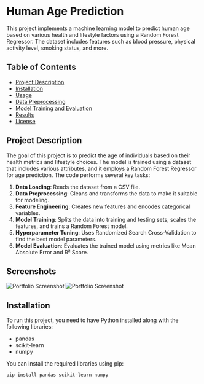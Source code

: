 # Human Age Prediction

This project implements a machine learning model to predict human age based on various health and lifestyle factors using a Random Forest Regressor. The dataset includes features such as blood pressure, physical activity level, smoking status, and more.

## Table of Contents

- [Project Description](#project-description)
- [Installation](#installation)
- [Usage](#usage)
- [Data Preprocessing](#data-preprocessing)
- [Model Training and Evaluation](#model-training-and-evaluation)
- [Results](#results)
- [License](#license)

## Project Description

The goal of this project is to predict the age of individuals based on their health metrics and lifestyle choices. The model is trained using a dataset that includes various attributes, and it employs a Random Forest Regressor for age prediction. The code performs several key tasks:

1. **Data Loading**: Reads the dataset from a CSV file.
2. **Data Preprocessing**: Cleans and transforms the data to make it suitable for modeling.
3. **Feature Engineering**: Creates new features and encodes categorical variables.
4. **Model Training**: Splits the data into training and testing sets, scales the features, and trains a Random Forest model.
5. **Hyperparameter Tuning**: Uses Randomized Search Cross-Validation to find the best model parameters.
6. **Model Evaluation**: Evaluates the trained model using metrics like Mean Absolute Error and R² Score.

## Screenshots

![Portfolio Screenshot](Screenshot_2024-11-04_221909.png)
![Portfolio Screenshot](Screenshot_2024-11-04_221939.png)

## Installation

To run this project, you need to have Python installed along with the following libraries:

- pandas
- scikit-learn
- numpy

You can install the required libraries using pip:

```bash
pip install pandas scikit-learn numpy
